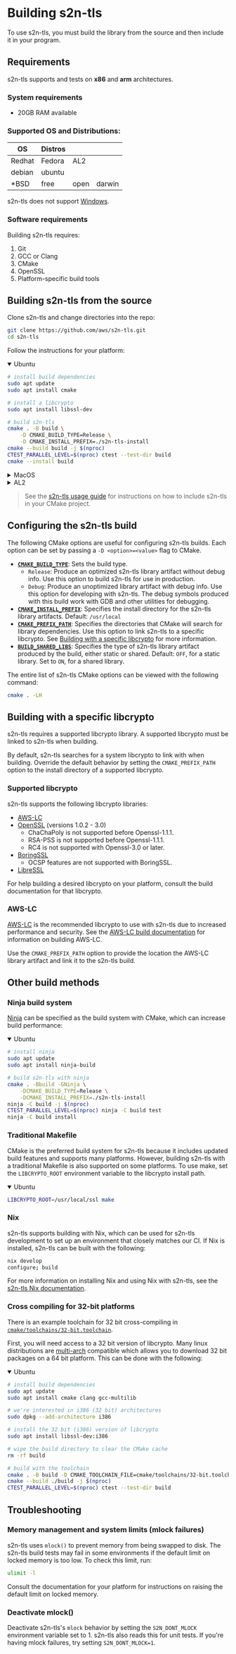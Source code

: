 # Building s2n-tls

To use s2n-tls, you must build the library from the source and then include it in your program.

## Requirements

s2n-tls supports and tests on **x86** and **arm** architectures.

### System requirements

* 20GB RAM available

### Supported OS and Distributions: 

| OS     | Distros |      |        |
|--------|---------|------|--------|
| Redhat | Fedora  | AL2  |
| debian | ubuntu  |
| *BSD   | free    | open | darwin |

s2n-tls does not support [Windows](https://github.com/aws/s2n-tls/issues/497).

<!-- We may want to move in this direction:

### Redhat

#### Fedora

| Version | Kernel |
|---------|--------|
| 37      | 6.0    |
| 38      | 6.2    | -->


### Software requirements

Building s2n-tls requires:

1. Git
1. GCC or Clang
1. CMake
1. OpenSSL
1. Platform-specific build tools

## Building s2n-tls from the source

Clone s2n-tls and change directories into the repo:

```bash
git clone https://github.com/aws/s2n-tls.git
cd s2n-tls
```

Follow the instructions for your platform:

<details open>
<summary>Ubuntu</summary>

```bash
# install build dependencies
sudo apt update
sudo apt install cmake

# install a libcrypto
sudo apt install libssl-dev

# build s2n-tls
cmake . -B build \
    -D CMAKE_BUILD_TYPE=Release \
    -D CMAKE_INSTALL_PREFIX=./s2n-tls-install
cmake --build build -j $(nproc)
CTEST_PARALLEL_LEVEL=$(nproc) ctest --test-dir build
cmake --install build
```

</details>

<details>
<summary>MacOS</summary>

```bash
# install build dependencies
brew install cmake

# install a libcrypto
brew install openssl@3

# build s2n-tls
cmake . -Bbuild \
    -D CMAKE_BUILD_TYPE=Release \
    -D CMAKE_PREFIX_PATH=$(dirname $(dirname $(brew list openssl@3|grep libcrypto.dylib))) \
    -D CMAKE_INSTALL_PREFIX=./s2n-tls-install
cmake --build build -j $(sysctl -n hw.ncpu)
CTEST_PARALLEL_LEVEL=$(sysctl -n hw.ncpu) ctest --test-dir build
cmake --install build
```
</details>

<details>
<summary>AL2</summary>

```bash
# install build dependencies
sudo yum groupinstall "Development Tools"
sudo yum install cmake3

# install a libcrypto
sudo yum install openssl-devel

# build s2n-tls
cmake . -B build \
    -D CMAKE_BUILD_TYPE=Release \
    -D CMAKE_INSTALL_PREFIX=./s2n-tls-install \
    -D CMAKE_EXE_LINKER_FLAGS="-lcrypto -lz"
cmake --build build -j $(nproc)
CTEST_PARALLEL_LEVEL=$(nproc) ctest --test-dir build
cmake --install build
```

</details>

> See the [s2n-tls usage guide](USAGE-GUIDE.md#consuming-s2n-tls-via-cmake) for instructions on how to include s2n-tls in your CMake project.

## Configuring the s2n-tls build

The following CMake options are useful for configuring s2n-tls builds. Each option can be set by passing a `-D <option>=<value>` flag to CMake.

- [**`CMAKE_BUILD_TYPE`**](https://cmake.org/cmake/help/latest/variable/CMAKE_BUILD_TYPE.html): Sets the build type.
  - `Release`: Produce an optimized s2n-tls library artifact without debug info. Use this option to build s2n-tls for use in production.
  - `Debug`: Produce an unoptimized library artifact with debug info. Use this option for developing with s2n-tls. The debug symbols produced with this build work with GDB and other utilities for debugging.
- [**`CMAKE_INSTALL_PREFIX`**](https://cmake.org/cmake/help/latest/variable/CMAKE_INSTALL_PREFIX.html): Specifies the install directory for the s2n-tls library artifacts. Default: `/usr/local`
- [**`CMAKE_PREFIX_PATH`**](https://cmake.org/cmake/help/latest/variable/CMAKE_PREFIX_PATH.html): Specifies the directories that CMake will search for library dependencies. Use this option to link s2n-tls to a specific libcrypto. See [Building with a specific libcrypto](#building-with-a-specific-libcrypto) for more information.
- [**`BUILD_SHARED_LIBS`**](https://cmake.org/cmake/help/latest/variable/BUILD_SHARED_LIBS.html): Specifies the type of s2n-tls library artifact produced by the build, either static or shared. Default: `OFF`, for a static library. Set to `ON`, for a shared library.

The entire list of s2n-tls CMake options can be viewed with the following command:

```bash
cmake . -LH
```

## Building with a specific libcrypto

s2n-tls requires a supported libcrypto library. A supported libcrypto must be linked to s2n-tls when building. 

By default, s2n-tls searches for a system libcrypto to link with when building. 
Override the default behavior by setting the `CMAKE_PREFIX_PATH` option to the install directory of a supported libcrypto.

### Supported libcrypto

s2n-tls supports the following libcrypto libraries:

- [AWS-LC](https://github.com/aws/aws-lc)
- [OpenSSL](https://www.openssl.org/) (versions 1.0.2 - 3.0)
  - ChaChaPoly is not supported before Openssl-1.1.1.
  - RSA-PSS is not supported before Openssl-1.1.1.
  - RC4 is not supported with Openssl-3.0 or later.
- [BoringSSL](https://boringssl.googlesource.com/boringssl)
  - OCSP features are not supported with BoringSSL.
- [LibreSSL](https://www.libressl.org/)

For help building a desired libcrypto on your platform, consult the build documentation for that libcrypto.

### AWS-LC

[AWS-LC](https://github.com/aws/aws-lc) is the recommended libcrypto to use with s2n-tls due to increased performance and security. See the [AWS-LC build documentation](https://github.com/aws/aws-lc/blob/main/BUILDING.md) for information on building AWS-LC.

Use the `CMAKE_PREFIX_PATH` option to provide the location the AWS-LC library artifact and link it to the s2n-tls build.

## Other build methods

### Ninja build system

[Ninja](https://ninja-build.org/) can be specified as the build system with CMake, which can increase build performance:

<details open>
<summary>Ubuntu</summary>

```bash
# install ninja
sudo apt update
sudo apt install ninja-build

# build s2n-tls with ninja
cmake . -Bbuild -GNinja \
    -DCMAKE_BUILD_TYPE=Release \
    -DCMAKE_INSTALL_PREFIX=./s2n-tls-install
ninja -C build -j $(nproc)
CTEST_PARALLEL_LEVEL=$(nproc) ninja -C build test
ninja -C build install
```
</details>

### Traditional Makefile

CMake is the preferred build system for s2n-tls because it includes updated build features and supports many platforms. However, building s2n-tls with a traditional Makefile is also supported on some platforms. To use make, set the `LIBCRYPTO_ROOT` environment variable to the libcrypto install path.

<details open>
<summary>Ubuntu</summary>

```bash
LIBCRYPTO_ROOT=/usr/local/ssl make
```
</details>

### Nix

s2n-tls supports building with Nix, which can be used for s2n-tls development to set up an environment that closely matches our CI. If Nix is installed, s2n-tls can be built with the following:

```bash
nix develop
configure; build
```

For more information on installing Nix and using Nix with s2n-tls, see the [s2n-tls Nix documentation](../nix/README.md).

### Cross compiling for 32-bit platforms

There is an example toolchain for 32 bit cross-compiling in [`cmake/toolchains/32-bit.toolchain`](../cmake/toolchains/32-bit.toolchain).

First, you will need access to a 32 bit version of libcrypto. Many linux distributions are [multi-arch](https://help.ubuntu.com/community/MultiArch) compatible which allows you to download 32 bit packages on a 64 bit platform. This can be done with the following:

<details open>
<summary>Ubuntu</summary>

```bash
# install build dependencies
sudo apt update
sudo apt install cmake clang gcc-multilib

# we're interested in i386 (32 bit) architectures
sudo dpkg --add-architecture i386

# install the 32 bit (i386) version of libcrypto
sudo apt install libssl-dev:i386

# wipe the build directory to clear the CMake cache
rm -rf build

# build with the toolchain
cmake . -B build -D CMAKE_TOOLCHAIN_FILE=cmake/toolchains/32-bit.toolchain
cmake --build ./build -j $(nproc)
CTEST_PARALLEL_LEVEL=$(nproc) ctest --test-dir build
```
</details>

## Troubleshooting

### Memory management and system limits (mlock failures)

s2n-tls uses `mlock()` to prevent memory from being swapped to disk. The
s2n-tls build tests may fail in some environments if the default limit on locked
memory is too low. To check this limit, run:

```bash
ulimit -l
```

Consult the documentation for your platform for instructions on raising the default limit on locked memory.

### Deactivate mlock()

Deactivate s2n-tls's `mlock` behavior by setting the `S2N_DONT_MLOCK` environment variable set to 1. s2n-tls also reads this for unit tests. If you're having mlock failures, try setting `S2N_DONT_MLOCK=1`.
